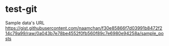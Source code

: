 # test-git

Sample data's URL
https://gist.githubusercontent.com/naamchan/f30e85866f7d03991b8472f214c79a99/raw/0a043b7e78be4552f0fb560f89c7e6980e94258a/sample_posts